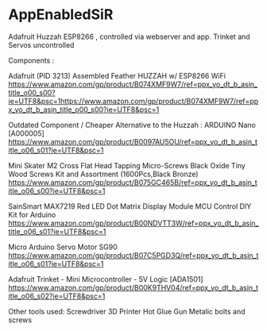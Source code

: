 # AppEnabledSiR
Adafruit Huzzah ESP8266 , controlled via webserver and app. Trinket and Servos uncontrolled

Components : 

Adafruit (PID 3213) Assembled Feather HUZZAH w/ ESP8266 WiFi 
https://www.amazon.com/gp/product/B074XMF9W7/ref=ppx_yo_dt_b_asin_title_o00_s00?ie=UTF8&psc=1https://www.amazon.com/gp/product/B074XMF9W7/ref=ppx_yo_dt_b_asin_title_o00_s00?ie=UTF8&psc=1

Outdated Component / Cheaper Alternative to the Huzzah : 
ARDUINO Nano [A000005] 
https://www.amazon.com/gp/product/B0097AU5OU/ref=ppx_yo_dt_b_asin_title_o06_s01?ie=UTF8&psc=1

Mini Skater M2 Cross Flat Head Tapping Micro-Screws Black Oxide Tiny Wood Screws Kit and Assortment (1600Pcs,Black Bronze) 
https://www.amazon.com/gp/product/B075GC465B/ref=ppx_yo_dt_b_asin_title_o06_s00?ie=UTF8&psc=1

SainSmart MAX7219 Red LED Dot Matrix Display Module MCU Control DIY Kit for Arduino 
https://www.amazon.com/gp/product/B00NDVTT3W/ref=ppx_yo_dt_b_asin_title_o06_s01?ie=UTF8&psc=1

Micro Arduino Servo Motor SG90
https://www.amazon.com/gp/product/B07C5PGD3Q/ref=ppx_yo_dt_b_asin_title_o06_s01?ie=UTF8&psc=1

Adafruit Trinket - Mini Microcontroller - 5V Logic [ADA1501] 
https://www.amazon.com/gp/product/B00K9THV04/ref=ppx_yo_dt_b_asin_title_o06_s02?ie=UTF8&psc=1

Other tools used: 
Screwdriver 
3D Printer
Hot Glue Gun
Metalic bolts and screws

